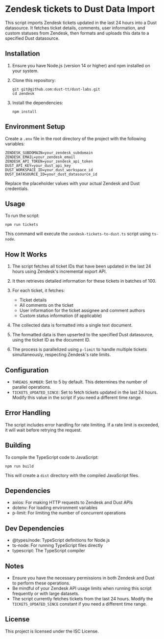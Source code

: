 # Zendesk tickets to Dust Data Import

This script imports Zendesk tickets updated in the last 24 hours into a Dust datasource. It fetches ticket details, comments, user information, and custom statuses from Zendesk, then formats and uploads this data to a specified Dust datasource.

## Installation

1. Ensure you have Node.js (version 14 or higher) and npm installed on your system.

2. Clone this repository:
   ```
   git git@github.com:dust-tt/dust-labs.git
   cd zendesk
   ```

3. Install the dependencies:
   ```
   npm install
   ```

## Environment Setup

Create a `.env` file in the root directory of the project with the following variables:

```
ZENDESK_SUBDOMAIN=your_zendesk_subdomain
ZENDESK_EMAIL=your_zendesk_email
ZENDESK_API_TOKEN=your_zendesk_api_token
DUST_API_KEY=your_dust_api_key
DUST_WORKSPACE_ID=your_dust_workspace_id
DUST_DATASOURCE_ID=your_dust_datasource_id
```

Replace the placeholder values with your actual Zendesk and Dust credentials.

## Usage

To run the script:

```
npm run tickets
```

This command will execute the `zendesk-tickets-to-dust.ts` script using `ts-node`.

## How It Works

1. The script fetches all ticket IDs that have been updated in the last 24 hours using Zendesk's incremental export API.

2. It then retrieves detailed information for these tickets in batches of 100.

3. For each ticket, it fetches:
   - Ticket details
   - All comments on the ticket
   - User information for the ticket assignee and comment authors
   - Custom status information (if applicable)

4. The collected data is formatted into a single text document.

5. The formatted data is then upserted to the specified Dust datasource, using the ticket ID as the document ID.

6. The process is parallelized using `p-limit` to handle multiple tickets simultaneously, respecting Zendesk's rate limits.

## Configuration

- `THREADS_NUMBER`: Set to 5 by default. This determines the number of parallel operations.
- `TICKETS_UPDATED_SINCE`: Set to fetch tickets updated in the last 24 hours. Modify this value in the script if you need a different time range.

## Error Handling

The script includes error handling for rate limiting. If a rate limit is exceeded, it will wait before retrying the request.

## Building

To compile the TypeScript code to JavaScript:

```
npm run build
```

This will create a `dist` directory with the compiled JavaScript files.

## Dependencies

- axios: For making HTTP requests to Zendesk and Dust APIs
- dotenv: For loading environment variables
- p-limit: For limiting the number of concurrent operations

## Dev Dependencies

- @types/node: TypeScript definitions for Node.js
- ts-node: For running TypeScript files directly
- typescript: The TypeScript compiler

## Notes

- Ensure you have the necessary permissions in both Zendesk and Dust to perform these operations.
- Be mindful of your Zendesk API usage limits when running this script frequently or with large datasets.
- The script currently fetches tickets from the last 24 hours. Modify the `TICKETS_UPDATED_SINCE` constant if you need a different time range.

## License

This project is licensed under the ISC License.
